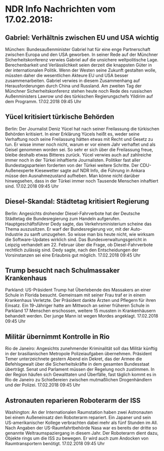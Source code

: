 # NDR Info Nachrichten vom 17.02.2018:


## Gabriel: Verhältnis zwischen EU und USA wichtig
München:	Bundesaußenminister Gabriel hat für eine enge Partnerschaft zwischen Europa und den USA geworben. In seiner Rede auf der Münchner Sicherheitskonferenz verwies Gabriel auf die unsichere weltpolitische Lage. Berechenbarkeit und Verlässlichkeit seien derzeit die knappsten Güter in der internationalen Politik. Wenn der Westen seine Zukunft gestalten wolle, müssten daher die wesentlichen Akteure EU und USA besser zusammenarbeiten. Gabriel verwies in diesem Zusammenhang auf Herausforderungen durch China und Russland. Am zweiten Tag der Münchner Sicherheitskonferenz stehen heute noch Rede des russischen Außenministers Lawrow und des türkischen Regierungschefs Yildirim auf dem Programm. 17.02.2018 09:45 Uhr 

## Yücel kritisiert türkische Behörden
Berlin: Der Journalist Deniz Yücel hat nach seiner Freilassung die türkischen Behörden kritisiert. In einer Erklärung Yücels heißt es, weder seine Verhaftung noch seine Freilassung hätten etwas mit Recht und Gesetz zu tun. Er wisse immer noch nicht, warum er vor einem Jahr verhaftet und als Geisel genommen worden sei. So sehr er sich über die Freilassung freue, bleibe deshalb etwas Bitteres zurück. Yücel verwies auch auf zahlreiche immer noch in der Türkei inhaftierte Journalisten. Politiker fast aller Bundestagsparteien forderten von der Türkei weitere Schritte. Der CDU-Außenexperte Kiesewetter sagte auf NDR Info, die Führung in Ankara müsse den Ausnahmezustand aufheben. Man könne nicht darüber hinwegsehen, dass in der Türkei immer noch Tausende Menschen inhaftiert sind. 17.02.2018 09:45 Uhr 

## Diesel-Skandal: Städtetag kritisiert Regierung
Berlin: Angesichts drohender Diesel-Fahrverbote hat der Deutsche Städtetag die Bundesregierung zum Handeln aufgerufen. Hauptgeschäftsführer Dedy sagte, das Verkehrsministerium scheine das Thema auszusitzen. Er warf der Bundesregierung vor, mit der Auto-Industrie zu sanft umzugehen. So wisse man bis heute nicht, wie wirksam die Software-Updates wirklich sind. Das Bundesverwaltungsgericht in Leipzig verhandelt am 22. Februar über die Frage, ob Diesel-Fahrverbote rechtlich zulässig sind. Dedy sagte, nach den Entscheidungen der Vorsinstanzen sei eine Erlaubnis gut möglich. 17.02.2018 09:45 Uhr 

## Trump besucht nach Schulmassaker Krankenhaus
Parkland: US-Präsident Trump hat Überlebende des Massakers an einer Schule in Florida besucht. Gemeinsam mit seiner Frau traf er in einem Krankenhaus Verletzte. Der Präsident dankte Ärzten und Pflegern für ihren Einsatz. Ein 19-Jähriger hatte am Mittwoch an seiner früheren Schule in Parkland 17 Menschen erschossen, weitere 15 mussten in Krankenhäusern behandelt werden. Der junge Mann ist wegen Mordes angeklagt. 17.02.2018 09:45 Uhr 

## Militär übernimmt Kontrolle in Rio
Rio de Janeiro: Angesichts zunehmender Kriminalität soll das Militär künftig in der brasilianischen Metropole Polizeiaufgaben übernehmen. Präsident Temer unterzeichnete gestern Abend ein Dekret, das der Armee die Befehlsgewalt über die Sicherheitskräfte in dem gesamten Bundesstaat überträgt. Senat und Parlament müssen der Regelung noch zustimmen. In der Region häufen sich Gewalttaten und Überfälle, fast täglich kommt es in Rio de Janeiro  zu Schießereien zwischen mutmaßlichen Drogenhändlern und der Polizei. 17.02.2018 09:45 Uhr 

## Astronauten reparieren Roboterarm der ISS
Washington: An der Internationalen Raumstation haben zwei Astronauten bei einem Außeneinsatz den Roboterarm repariert. Ein Japaner und sein US-amerikanischer Kollege verbrachten dabei mehr als fünf Stunden im All. Nach Angaben der US-Raumfahrtbehörde Nasa war es bereits der dritte so genannte Weltraumspaziergang in diesem Jahr. Der Roboterarm dient dazu, Objekte rings um die ISS zu bewegen. Er wird auch zum Andocken von Raumtransportern benötigt. 17.02.2018 09:45 Uhr 
